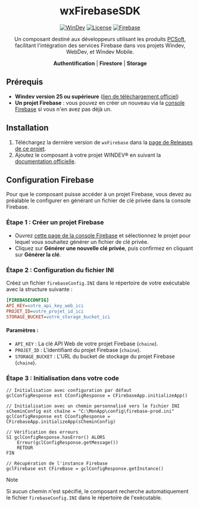 <h1 align="center">wxFirebaseSDK</h1>

<div align="center">

[![WinDev](https://img.shields.io/badge/WinDev-25+-blue.svg)](https://pcsoft.fr/)
[![License](https://img.shields.io/badge/License-MIT-green.svg)](LICENSE)
[![Firebase](https://img.shields.io/badge/Firebase-REST_API-orange.svg)](https://firebase.google.com/docs/reference/rest)

</div>

<p align="center">
    Un composant destiné aux développeurs utilisant les produits 
    <a href="https://pcsoft.fr/" target="_blank">PCSoft</a>, facilitant l'intégration des services Firebase dans vos projets Windev, WebDev, et Windev Mobile.
</p>

<p align="center">
    <strong>Authentification</strong> | <strong>Firestore</strong> | <strong>Storage</strong>
</p>

## Prérequis

- **Windev version 25 ou supérieure** ([lien de téléchargement officiel](https://pcsoft.fr/st/telec/index.html))
- **Un projet Firebase** : vous pouvez en créer un nouveau via la [console Firebase](https://console.firebase.google.com/u/0/) si vous n'en avez pas déjà un.

## Installation

1. Téléchargez la dernière version de `wxFirebase` dans la [page de Releases de ce projet](https://github.com/pcsoft-toolkit/wxFirebaseSDK/releases).
2. Ajoutez le composant à votre projet WINDEV® en suivant la [documentation officielle](https://doc.pcsoft.fr/?2014006).

## Configuration Firebase

Pour que le composant puisse accéder à un projet Firebase, vous devez au préalable le configurer en générant un fichier de clé privée dans la console Firebase.

### Étape 1 : Créer un projet Firebase

- Ouvrez [cette page de la console Firebase](https://console.firebase.google.com/project/_/settings/serviceaccounts/adminsdk) et sélectionnez le projet pour lequel vous souhaitez générer un fichier de clé privée.
- Cliquez sur **Générer une nouvelle clé privée**, puis confirmez en cliquant sur **Générer la clé**.

### Étape 2 : Configuration du fichier INI
Créez un fichier `firebaseConfig.INI` dans le répertoire de votre exécutable avec la structure suivante :
```ini
[FIREBASECONFIG]
API_KEY=votre_api_key_web_ici
PROJET_ID=votre_projet_id_ici
STORAGE_BUCKET=votre_storage_bucket_ici
```
#### Paramètres :
- `API_KEY` : La clé API Web de votre projet Firebase (`chaine`).
- `PROJET_ID` : L'identifiant du projet Firebase (`chaine`).
- `STORAGE_BUCKET` : L'URL du bucket de stockage du projet Firebase (`chaine`).

### Étape 3 : Initialisation dans votre code

```WLangage
// Initialisation avec configuration par défaut
gclConfigResponse est CConfigResponse = CFirebaseApp.initializeApp()

// Initialisation avec un chemin personnalisé vers le fichier INI
sCheminConfig est chaîne = "C:\MonApp\config\firebase-prod.ini"
gclConfigResponse est CConfigResponse = CFirebaseApp.initializeApp(sCheminConfig)

// Vérification des erreurs
SI gclConfigResponse.hasError() ALORS
	Erreur(gclConfigResponse.getMessage())
	RETOUR
FIN

// Récupération de l'instance Firebase
gclFirebase est CFireBase = gclConfigResponse.getInstance()
```
> [!NOTE]
>  Si aucun chemin n'est spécifié, le composant recherche automatiquement le fichier `firebaseConfig.INI` dans le répertoire de l'exécutable.